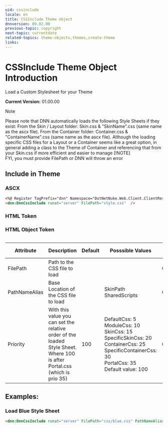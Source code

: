 ```yaml
---
uid: cssinclude  
locale: en  
title: CSSInclude Theme object  
dnnversion: 09.02.00  
previous-topic: copyright  
next-topic: currentdate  
related-topics: theme-objects,themes,create-theme  
links:  
---
```


# CSSInclude Theme Object Introduction  

Load a Custom Stylesheet for your Theme
  
**Current Version:** 01.00.00  

> [!NOTE]  
> Please note that DNN automatically loads the following Style Sheets if they exist:
From the Skin / Layout folder: Skin.css & \"SkinName\".css (same name as the ascx file).
From the Container folder: Container.css & \"ContainerName\".css (same name as the ascx file).
Although the loading specific CSS files for a Layout or a Container seems like a great option, in general adding a class to the Theme of Container and referencing that from your Skin.css if more efficient and easier to manage
> [!NOTE]  
> FYI, you must provide FilePath or DNN will throw an error

## Include in Theme

### ASCX
``` html
<%@ Register TagPrefix="dnn" Namespace="DotNetNuke.Web.Client.ClientResourceManagement" Assembly="DotNetNuke.Web.Client" %>  
<dnn:DnnCssInclude runat="server" FilePath="style.css"  />
```

### HTML Token


### HTML Object Token
``` html

```

| Attribute | Description | Default | Posssible Values | DNN Version |
| --- | --- | --- | --- | --- |
| FilePath | Path to the CSS file to load |  |  | 01.00.00 |
| PathNameAlias | Base Location of the CSS file to load |  | SkinPath<br/>SharedScripts | 01.00.00 |
| Priority | With this value you can set the relative order of the loaded Style Sheet. Where 100 is after Portal.css (which is prio 35) | 100 | DefaultCss: 5<br/>ModuleCss: 10<br/>SkinCss: 15<br/>SpecificSkinCss: 20<br/>ContainerCss: 25<br/>SpecificContainerCss: 30<br/>PortalCss: 35<br/>Default value: 100 | 01.00.00 |

## Examples:

### Load Blue Style Sheet
~~~html
<dnn:DnnCssInclude runat="server" FilePath="css/blue.css" PathNameAlias="SkinPath" />
~~~